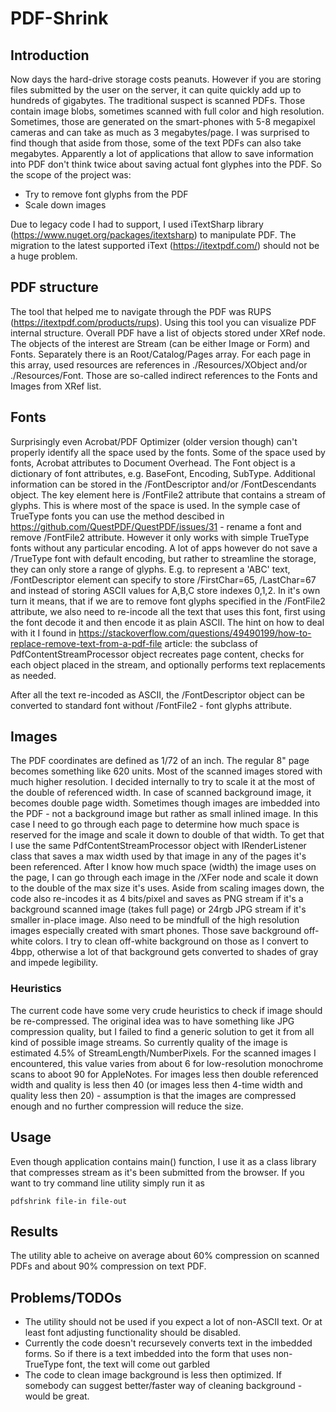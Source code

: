 # PDF-Shrink

## Introduction
Now days the hard-drive storage costs peanuts. However if you are storing files submitted by the user on the server, it can quite quickly add up to hundreds of gigabytes. The traditional suspect is scanned PDFs. Those contain image blobs, sometimes scanned with full color and high resolution. Sometimes, those are generated on the smart-phones with 5-8 megapixel cameras and can take as much as 3 megabytes/page. I was surprised to find though that aside from those, some of the text PDFs can also take megabytes. Apparently a lot of applications that allow to save information into PDF don't think twice about saving actual font glyphes into the PDF. So the scope of the project was:
- Try to remove font glyphs from the PDF
- Scale down images
  
Due to legacy code I had to support, I used iTextSharp library (https://www.nuget.org/packages/itextsharp) to manipulate PDF. The migration to the latest supported iText (https://itextpdf.com/) should not be a huge problem.


## PDF structure
The tool that helped me to navigate through the PDF was RUPS (https://itextpdf.com/products/rups). Using this tool you can visualize PDF internal structure. Overall PDF have a list of objects stored under XRef node. The objects of the interest are Stream (can be either Image or Form) and Fonts. Separately there is an Root/Catalog/Pages array. For each page in this array, used resources are references in ./Resources/XObject and/or ./Resources/Font. Those are so-called indirect references to the Fonts and Images from XRef list.

## Fonts
Surprisingly even Acrobat/PDF Optimizer (older version though) can't properly identify all the space used by the fonts. Some of the space used by fonts, Acrobat attributes to Document Overhead.
The Font object is a dictionary of font attributes, e.g. BaseFont, Encoding, SubType. Additional information can be stored in the /FontDescriptor and/or /FontDescendants object. The key element here is /FontFile2 attribute that contains a stream of glyphs. This is where most of the space is used. In the symple case of TrueType fonts you can use the method descibed in https://github.com/QuestPDF/QuestPDF/issues/31 - rename a font and remove /FontFile2 attribute. However it only works with simple TrueType fonts without any particular encoding. A lot of apps however do not save a /TrueType font with default encoding, but rather to streamline the storage, they can only store a range of glyphs. E.g. to represent a 'ABC' text, /FontDescriptor element can specify to store /FirstChar=65, /LastChar=67 and instead of storing ASCII values for A,B,C store indexes 0,1,2. In it's own turn it means, that if we are to remove font glyphs specified in the /FontFile2 attribute, we also need to re-incode all the text that uses this font, first using the font decode it and then encode it as plain ASCII.
The hint on how to deal with it I found in https://stackoverflow.com/questions/49490199/how-to-replace-remove-text-from-a-pdf-file article: the subclass of PdfContentStreamProcessor object recreates page content, checks for each object placed in the stream, and optionally performs text replacements as needed.

After all the text re-incoded as ASCII, the /FontDescriptor object can be converted to standard font without /FontFile2 - font glyphs attribute.

## Images
The PDF coordinates are defined as 1/72 of an inch. The regular 8" page becomes something like 620 units. Most of the scanned images stored with much higher resolution. I decided internally to try to scale it at the most of the double of referenced width. In case of scanned background image, it becomes double page width. Sometimes though images are imbedded into the PDF - not a background image but rather as small inlined image. In this case I need to go through each page to determine how much space is reserved for the image and scale it down to double of that width. To get that I use the same PdfContentStreamProcessor object with IRenderListener class that saves a max width used by that image in any of the pages it's been referenced.
After I know how much space (width) the image uses on the page, I can go through each image in the /XFer node and scale it down to the double of the max size it's uses. 
Aside from scaling images down, the code also re-incodes it as 4 bits/pixel and saves as PNG stream if it's a background scanned image (takes full page) or 24rgb JPG stream if it's smaller in-place image. Also need to be mindfull of the high resolution images especially created with smart phones. Those save background off-white colors. I try to clean off-white background on those as I convert to 4bpp, otherwise a lot of that background gets converted to shades of gray and impede legibility.

### Heuristics
The current code have some very crude heuristics to check if image should be re-compressed. The original idea was to have something like JPG compression quality, but I failed to find a generic solution to get it from all kind of possible image streams. So currently quality of the image is estimated 4.5% of StreamLength/NumberPixels. For the scanned images I encountered, this value varies from about 6 for low-resolution monochrome scans to aboot 90 for AppleNotes. For images less then double referenced width and quality is less then 40 (or images less then 4-time width and quality less then 20) - assumption is that the images are compressed enough and no further compression will reduce the size.

## Usage
Even though application contains main() function, I use it as a class library that compresses stream as it's been submitted from the browser. If you want to try command line utility simply run it as
```
pdfshrink file-in file-out
```

## Results
The utility able to acheive on average about 60% compression on scanned PDFs and about 90% compression on text PDF.

## Problems/TODOs
- The utility should not be used if you expect a lot of non-ASCII text. Or at least font adjusting functionality should be disabled.
- Currently the code doesn't recursevely converts text in the imbedded forms. So if there is a text imbedded into the form that uses non-TrueType font, the text will come out garbled
- The code to clean image background is less then optimized. If somebody can suggest better/faster way of cleaning background - would be great.
